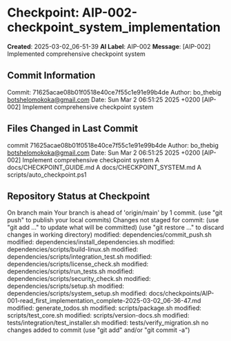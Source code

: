 <!-- markdownlint-disable MD013 line-length -->

# Checkpoint: AIP-002-checkpoint_system_implementation
**Created**: 2025-03-02_06-51-39
**AI Label**: AIP-002
**Message**: \[AIP-002\] Implemented comprehensive checkpoint system

## Commit Information
Commit: 71625acae08b01f0518e40ce7f55c1e91e99b4de Author: bo_thebig <botshelomokoka@gmail.com> Date: Sun Mar 2 06:51:25 2025 +0200  \[AIP-002\] Implement comprehensive checkpoint system 

## Files Changed in Last Commit
commit 71625acae08b01f0518e40ce7f55c1e91e99b4de Author: bo_thebig <botshelomokoka@gmail.com> Date:   Sun Mar 2 06:51:25 2025 +0200      \[AIP-002\] Implement comprehensive checkpoint system  A	docs/CHECKPOINT_GUIDE.md A	docs/CHECKPOINT_SYSTEM.md A	scripts/auto_checkpoint.ps1

## Repository Status at Checkpoint
On branch main Your branch is ahead of 'origin/main' by 1 commit.   (use "git push" to publish your local commits)  Changes not staged for commit:   (use "git add <file>..." to update what will be committed)   (use "git restore <file>..." to discard changes in working directory) 	modified:   dependencies/commit_push.sh 	modified:   dependencies/install_dependencies.sh 	modified:   dependencies/scripts/build-linux.sh 	modified:   dependencies/scripts/integration_test.sh 	modified:   dependencies/scripts/license_check.sh 	modified:   dependencies/scripts/run_tests.sh 	modified:   dependencies/scripts/security_check.sh 	modified:   dependencies/scripts/setup.sh 	modified:   dependencies/scripts/system_setup.sh 	modified:   docs/checkpoints/AIP-001-read_first_implementation_complete-2025-03-02_06-36-47.md 	modified:   generate_todos.sh 	modified:   scripts/package.sh 	modified:   scripts/test_core.sh 	modified:   scripts/version-docs.sh 	modified:   tests/integration/test_installer.sh 	modified:   tests/verify_migration.sh  no changes added to commit (use "git add" and/or "git commit -a")
